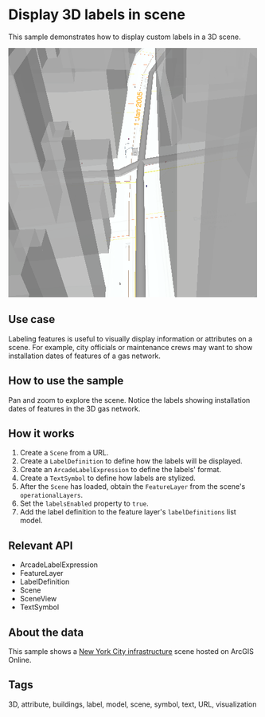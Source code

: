 # Display 3D labels in scene

This sample demonstrates how to display custom labels in a 3D scene.

![](screenshot.png)

## Use case

Labeling features is useful to visually display information or attributes on a scene. For example, city officials or maintenance crews may want to show installation dates of features of a gas network.

## How to use the sample

Pan and zoom to explore the scene. Notice the labels showing installation dates of features in the 3D gas network.

## How it works

1. Create a `Scene` from a URL.
2. Create a `LabelDefinition` to define how the labels will be displayed.
3. Create an `ArcadeLabelExpression` to define the labels' format.
4. Create a `TextSymbol` to define how labels are stylized.
5. After the `Scene` has loaded, obtain the `FeatureLayer` from the scene's `operationalLayers`.
6. Set the `labelsEnabled` property to `true`.
7. Add the label definition to the feature layer's `labelDefinitions` list model.

## Relevant API

* ArcadeLabelExpression
* FeatureLayer
* LabelDefinition
* Scene
* SceneView
* TextSymbol

## About the data

This sample shows a [New York City infrastructure](https://www.arcgis.com/home/item.html?id=850dfee7d30f4d9da0ebca34a533c169) scene hosted on ArcGIS Online.

## Tags

3D, attribute, buildings, label, model, scene, symbol, text, URL, visualization

